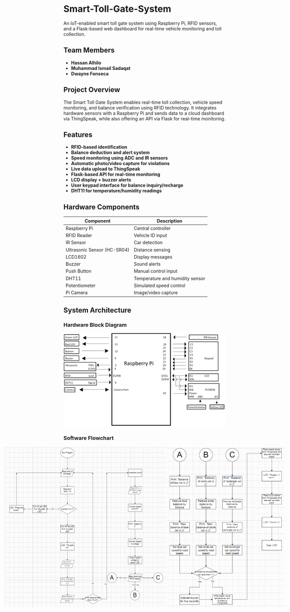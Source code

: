 # Smart-Toll-Gate-System
An IoT-enabled smart toll gate system using Raspberry Pi, RFID sensors, and a Flask-based web dashboard for real-time vehicle monitoring and toll collection.

## Team Members

- **Hassan Alhilo**
- **Muhammad Ismail Sadaqat**
- **Dwayne Fonseca**

## Project Overview

The Smart Toll Gate System enables real-time toll collection, vehicle speed monitoring, and balance verification using RFID technology. It integrates hardware sensors with a Raspberry Pi and sends data to a cloud dashboard via ThingSpeak, while also offering an API via Flask for real-time monitoring.

## Features

- **RFID-based identification**
- **Balance deduction and alert system**
- **Speed monitoring using ADC and IR sensors**
- **Automatic photo/video capture for violations**
- **Live data upload to ThingSpeak**
- **Flask-based API for real-time monitoring**
- **LCD display + buzzer alerts**
- **User keypad interface for balance inquiry/recharge**
- **DHT11 for temperature/humidity readings**

## Hardware Components

| Component       | Description                       |
|----------------|-----------------------------------|
| Raspberry Pi   | Central controller                |
| RFID Reader    | Vehicle ID input                  |
| IR Sensor      | Car detection                     |
| Ultrasonic Sensor (HC-SR04) | Distance sensing      |
| LCD1602        | Display messages                  |
| Buzzer         | Sound alerts                      |
| Push Button    | Manual control input              |
| DHT11          | Temperature and humidity sensor   |
| Potentiometer  | Simulated speed control           |
| Pi Camera      | Image/video capture               |

## System Architecture

### Hardware Block Diagram
![Hardware Block Diagram](https://github.com/Ismail-Sadaqat/Smart-Toll-Gate-System/blob/b481221d50a3c54539407ac0c028a07773ec220c/Hardware-and-Software-Diagrams/Hardware%20diagram%20of%20Smart%20Toll%20Gate.png)

### Software Flowchart
<div style="display: flex; justify-content: center; align-items: flex-start; gap: 50;">
  <img src="https://github.com/Ismail-Sadaqat/Smart-Toll-Gate-System/blob/b481221d50a3c54539407ac0c028a07773ec220c/Hardware-and-Software-Diagrams/Flowchart%20for%20first%20half%20of%20main%20program%20loop.png?raw=true" alt="Software Flowchart Part 1" height = "500">
  <img src="https://github.com/Ismail-Sadaqat/Smart-Toll-Gate-System/blob/b481221d50a3c54539407ac0c028a07773ec220c/Hardware-and-Software-Diagrams/Flowchart%20of%20second%20half%20of%20main%20program%20loop.png" alt="Software Flowchart Part 2" height = "500">
</div>

